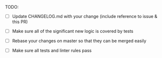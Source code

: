 <!--
  Thanks for filing a pull request on GraphQL Server!

  Please look at the following checklist to ensure that your PR
  can be accepted quickly:
-->

TODO:

* [ ] Update CHANGELOG.md with your change (include reference to issue & this PR)
* [ ] Make sure all of the significant new logic is covered by tests
* [ ] Rebase your changes on master so that they can be merged easily
* [ ] Make sure all tests and linter rules pass

